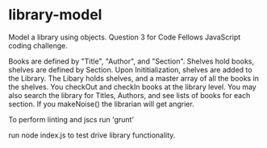 # library-model
Model a library using objects. Question 3 for Code Fellows JavaScript coding challenge.

Books are defined by "Title", "Author", and "Section".
Shelves hold books, shelves are defined by Section. Upon Inititialization, shelves are added to the Library.
The Libary holds shelves, and a master array of all the books in the shelves. You checkOut and checkIn books at the library level.
You may also search the library for Titles, Authors, and see lists of books for each section.
If you makeNoise() the librarian will get angrier. 

To perform linting and jscs run 'grunt'

run node index.js to test drive library functionality.
